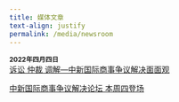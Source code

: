 ```yaml
---
title: 媒体文章
text-align: justify
permalink: /media/newsroom
---
```

<style> 

.content .news-headline {
  color: #18386B;
  text-decoration: none; 
  font-size: 1.5rem; 
}

</style>

<small><b>2022年四月四日</b></small><br>
<a class="news-headline" href="https://www.zaobao.com.sg/news/china/story20220404-1257688">诉讼 仲裁 调解—中新国际商事争议解决面面观</a>

<a class="news-headline" href="https://www.zaobao.com.sg/news/china/story20220404-1259118">中新国际商事争议解决论坛 本周四登场 </a>
